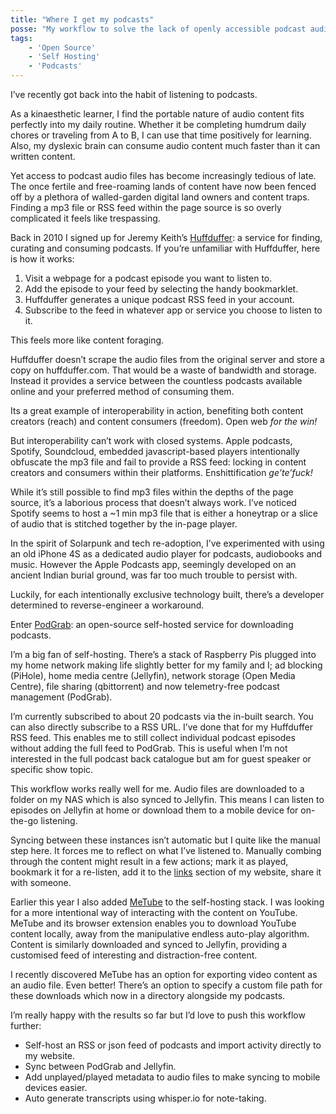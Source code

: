 ```yaml
---
title: "Where I get my podcasts"
posse: "My workflow to solve the lack of openly accessible podcast audio files and RSS feeds."
tags:
    - 'Open Source'
    - 'Self Hosting'
    - 'Podcasts'
---
```


I’ve recently got back into the habit of listening to podcasts.

As a kinaesthetic learner, I find the portable nature of audio content fits perfectly into my daily routine. Whether it be completing humdrum daily chores or traveling from A to B, I can use that time positively for learning. Also, my dyslexic brain can consume audio content much faster than it can written content.

Yet access to podcast audio files has become increasingly tedious of late. The once fertile and free-roaming lands of content have now been fenced off by a plethora of walled-garden digital land owners and content traps. Finding a mp3 file or RSS feed within the page source is so overly complicated it feels like trespassing.

Back in 2010 I signed up for Jeremy Keith’s [Huffduffer](https://huffduffer.com/): a service for finding, curating and consuming podcasts. If you’re unfamiliar with Huffduffer, here is how it works:

1. Visit a webpage for a podcast episode you want to listen to.
2. Add the episode to your feed by selecting the handy bookmarklet.
3. Huffduffer generates a unique podcast RSS feed in your account.
4. Subscribe to the feed in whatever app or service you choose to listen to it.

This feels more like content foraging.

Huffduffer doesn’t scrape the audio files from the original server and store a copy on huffduffer.com. That would be a waste of bandwidth and storage. Instead it provides a service between the countless podcasts available online and your preferred method of consuming them.

Its a great example of interoperability in action, benefiting both content creators (reach) and content consumers (freedom). Open web *for the win!*

But interoperability can’t work with closed systems. Apple podcasts, Spotify, Soundcloud, embedded javascript-based players intentionally obfuscate the mp3 file and fail to provide a RSS feed: locking in content creators and consumers within their platforms. Enshittification *ge’te’fuck!*

While it’s still possible to find mp3 files within the depths of the page source, it’s a laborious process that doesn’t always work. I’ve noticed Spotify seems to host a ~1 min mp3 file that is either a honeytrap or a slice of audio that is stitched together by the in-page player.

In the spirit of Solarpunk and tech re-adoption, I’ve experimented with using an old iPhone 4S as a dedicated audio player for podcasts, audiobooks and music. However the Apple Podcasts app, seemingly developed on an ancient Indian burial ground, was far too much trouble to persist with.

Luckily, for each intentionally exclusive technology built, there’s a developer determined to reverse-engineer a workaround.

Enter [PodGrab](https://github.com/akhilrex/podgrab): an open-source self-hosted service for downloading podcasts.

I’m a big fan of self-hosting. There’s a stack of Raspberry Pis plugged into my home network making life slightly better for my family and I; ad blocking (PiHole), home media centre (Jellyfin), network storage (Open Media Centre), file sharing (qbittorrent) and now telemetry-free podcast management (PodGrab).

I’m currently subscribed to about 20 podcasts via the in-built search. You can also directly subscribe to a RSS URL. I’ve done that for my Huffduffer RSS feed. This enables me to still collect individual podcast episodes without adding the full feed to PodGrab. This is useful when I’m not interested in the full podcast back catalogue but am for guest speaker or specific show topic.

This workflow works really well for me. Audio files are downloaded to a folder on my NAS which is also synced to Jellyfin. This means I can listen to episodes on Jellyfin at home or download them to a mobile device for on-the-go listening.

Syncing between these instances isn’t automatic but I quite like the manual step here. It forces me to reflect on what I’ve listened to. Manually combing through the content might result in a few actions; mark it as played, bookmark it for a re-listen, add it to the [links](/collecting/links) section of my website, share it with someone.

Earlier this year I also added [MeTube](https://github.com/alexta69/metube/) to the self-hosting stack. I was looking for a more intentional way of interacting with the content on YouTube. MeTube and its browser extension enables you to download YouTube content locally, away from the manipulative endless auto-play algorithm. Content is similarly downloaded and synced to Jellyfin, providing a customised feed of interesting and distraction-free content.

I recently discovered MeTube has an option for exporting video content as an audio file. Even better! There’s an option to specify a custom file path for these downloads which now in a directory alongside my podcasts.

I’m really happy with the results so far but I’d love to push this workflow further:

- Self-host an RSS or json feed of podcasts and import activity directly to my website.
- Sync between PodGrab and Jellyfin.
- Add unplayed/played metadata to audio files to make syncing to mobile devices easier.
- Auto generate transcripts using whisper.io for note-taking.